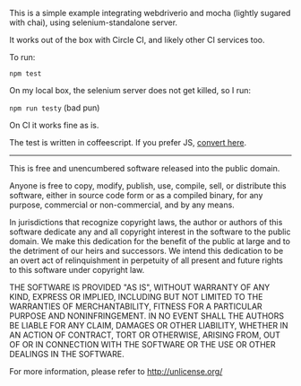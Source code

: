 This is a simple example integrating webdriverio and mocha (lightly sugared with chai), using selenium-standalone server.

It works out of the box with Circle CI, and likely other CI services too.

To run:

`npm test`

On my local box, the selenium server does not get killed, so I run:

`npm run testy` (bad pun)

On CI it works fine as is.

The test is written in coffeescript.  If you prefer JS, [convert here](http://js2.coffee/).

----

This is free and unencumbered software released into the public domain.

Anyone is free to copy, modify, publish, use, compile, sell, or
distribute this software, either in source code form or as a compiled
binary, for any purpose, commercial or non-commercial, and by any
means.

In jurisdictions that recognize copyright laws, the author or authors
of this software dedicate any and all copyright interest in the
software to the public domain. We make this dedication for the benefit
of the public at large and to the detriment of our heirs and
successors. We intend this dedication to be an overt act of
relinquishment in perpetuity of all present and future rights to this
software under copyright law.

THE SOFTWARE IS PROVIDED "AS IS", WITHOUT WARRANTY OF ANY KIND,
EXPRESS OR IMPLIED, INCLUDING BUT NOT LIMITED TO THE WARRANTIES OF
MERCHANTABILITY, FITNESS FOR A PARTICULAR PURPOSE AND NONINFRINGEMENT.
IN NO EVENT SHALL THE AUTHORS BE LIABLE FOR ANY CLAIM, DAMAGES OR
OTHER LIABILITY, WHETHER IN AN ACTION OF CONTRACT, TORT OR OTHERWISE,
ARISING FROM, OUT OF OR IN CONNECTION WITH THE SOFTWARE OR THE USE OR
OTHER DEALINGS IN THE SOFTWARE.

For more information, please refer to <http://unlicense.org/>
